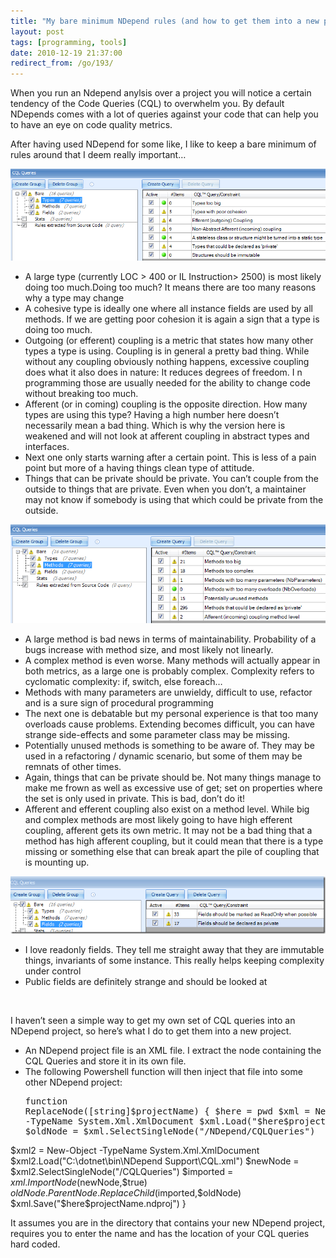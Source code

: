 ```yaml
---
title: "My bare minimum NDepend rules (and how to get them into a new project)"
layout: post
tags: [programming, tools]
date: 2010-12-19 21:37:00
redirect_from: /go/193/
---
```


When you run an Ndepend anylsis over a project you will notice a certain tendency of the Code Queries (CQL) to overwhelm you. By default NDepends comes with a lot of queries against your code that can help you to have an eye on code quality metrics.

After having used NDepend for some like, I like to keep a bare minimum of rules around that I deem really important…

![Capture](/public/assets/Capture.png "Capture") 

*   A large type (currently LOC &gt; 400 or IL Instruction&gt; 2500) is most likely doing too much.Doing too much?
It means there are too many reasons why a type may change
*   A cohesive type is ideally one where all instance fields are used by all methods. If we are getting poor cohesion it is again a sign that a type is doing too much.
*   Outgoing (or efferent) coupling is a metric that states how many other types a type is using. Coupling is in general a pretty bad thing. While without any coupling obviously nothing happens, excessive coupling does what it also does in nature: It reduces degrees of freedom. I n programming those are usually needed for the ability to change code without breaking too much.
*   Afferent (or in coming) coupling is the opposite direction. How many types are using this type? Having a high number here doesn’t necessarily mean a bad thing. Which is why the version here is weakened and will not look at afferent coupling in abstract types and interfaces.
*   Next one only starts warning after a certain point. This is less of a pain point but more of a having things clean type of attitude.
*   Things that can be private should be private. You can’t couple from the outside to things that are private. Even when you don’t, a maintainer may not know if somebody is using that which could be private from the outside. 

![Capture2](/public/assets/Capture2.png "Capture2") 

*   A large method is bad news in terms of maintainability. Probability of a bugs increase with method size, and most likely not linearly.
*   A complex method is even worse. Many methods will actually appear in both metrics, as a large one is probably complex. Complexity refers to cyclomatic complexity: if, switch, else foreach…
*   Methods with many parameters are unwieldy, difficult to use, refactor and is a sure sign of procedural programming
*   The next one is debatable but my personal experience is that too many overloads cause problems. Extending becomes difficult, you can have strange side-effects and some parameter class may be missing.
*   Potentially unused methods is something to be aware of. They may be used in a refactoring / dynamic scenario, but some of them may be remnats of other times.
*   Again, things that can be private should be. Not many things manage to make me frown as well as excessive use of get; set on properties where the set is only used in private. This is bad, don’t do it!
*   Afferent and efferent coupling also exist on a method level. While big and complex methods are most likely going to have high efferent coupling, afferent gets its own metric. It may not be a bad thing that a method has high afferent coupling, but it could mean that there is a type missing or something else that can break apart the pile of coupling that is mounting up. 

![Capture3](/public/assets/Capture3.png "Capture3") 

*   I love readonly fields. They tell me straight away that they are immutable things, invariants of some instance. This really helps keeping complexity under control
*   Public fields are definitely strange and should be looked at 

&nbsp;

I haven’t seen a simple way to get my own set of CQL queries into an NDepend project, so here’s what I do to get them into a new project.

*   An NDepend project file is an XML file. I extract the node containing the CQL Queries and store it in its own file.
*   The following Powershell function will then inject that file into some other NDepend project: <div style="padding-bottom: 0px; margin: 0px; padding-left: 0px; padding-right: 0px; display: inline; float: none; padding-top: 0px" id="scid:812469c5-0cb0-4c63-8c15-c81123a09de7:5a7b9c19-23ca-47bc-b1db-44e5b14a8073" class="wlWriterEditableSmartContent"><pre name="code" class="js">function ReplaceNode([string]$projectName) {
  $here = pwd
  $xml = New-Object -TypeName System.Xml.XmlDocument
  $xml.Load("$here\$projectName.ndproj")
  $oldNode = $xml.SelectSingleNode("/NDepend/CQLQueries")

  $xml2 = New-Object -TypeName System.Xml.XmlDocument
  $xml2.Load("C:\dotnet\bin\NDepend Support\CQL.xml")
  $newNode = $xml2.SelectSingleNode("/CQLQueries")
  $imported = $xml.ImportNode($newNode,$true)
  $oldNode.ParentNode.ReplaceChild($imported,$oldNode)
  $xml.Save("$here\$projectName.ndproj")
}</pre></div>

It assumes you are in the directory that contains your new NDepend project, requires you to enter the name and has the location of your CQL queries hard coded.
